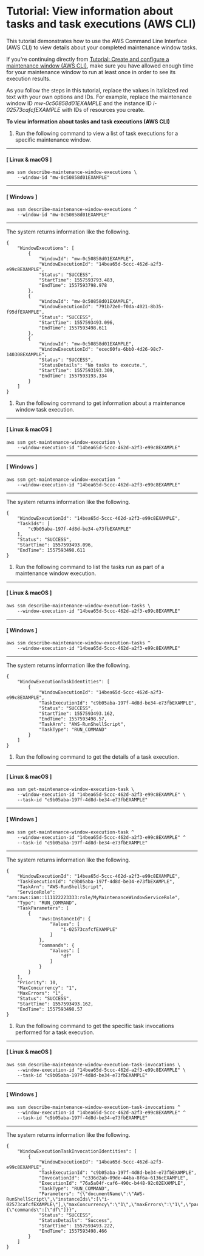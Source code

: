# Tutorial: View information about tasks and task executions \(AWS CLI\)<a name="mw-cli-tutorial-task-info"></a>

This tutorial demonstrates how to use the AWS Command Line Interface \(AWS CLI\) to view details about your completed maintenance window tasks\. 

If you're continuing directly from [Tutorial: Create and configure a maintenance window \(AWS CLI\)](maintenance-windows-cli-tutorials-create.md), make sure you have allowed enough time for your maintenance window to run at least once in order to see its execution results\.

As you follow the steps in this tutorial, replace the values in italicized *red* text with your own options and IDs\. For example, replace the maintenance window ID *mw\-0c50858d01EXAMPLE* and the instance ID *i\-02573cafcfEXAMPLE* with IDs of resources you create\.

**To view information about tasks and task executions \(AWS CLI\)**

1. Run the following command to view a list of task executions for a specific maintenance window\.

------
#### [ Linux & macOS ]

   ```
   aws ssm describe-maintenance-window-executions \
       --window-id "mw-0c50858d01EXAMPLE"
   ```

------
#### [ Windows ]

   ```
   aws ssm describe-maintenance-window-executions ^
       --window-id "mw-0c50858d01EXAMPLE"
   ```

------

   The system returns information like the following\.

   ```
   {
       "WindowExecutions": [
           {
               "WindowId": "mw-0c50858d01EXAMPLE",
               "WindowExecutionId": "14bea65d-5ccc-462d-a2f3-e99c8EXAMPLE",
               "Status": "SUCCESS",
               "StartTime": 1557593793.483,
               "EndTime": 1557593798.978
           },
           {
               "WindowId": "mw-0c50858d01EXAMPLE",
               "WindowExecutionId": "791b72e0-f0da-4021-8b35-f95dfEXAMPLE",
               "Status": "SUCCESS",
               "StartTime": 1557593493.096,
               "EndTime": 1557593498.611
           },
           {
               "WindowId": "mw-0c50858d01EXAMPLE",
               "WindowExecutionId": "ecec60fa-6bb0-4d26-98c7-140308EXAMPLE",
               "Status": "SUCCESS",
               "StatusDetails": "No tasks to execute.",
               "StartTime": 1557593193.309,
               "EndTime": 1557593193.334
           }
       ]
   }
   ```

1. Run the following command to get information about a maintenance window task execution\.

------
#### [ Linux & macOS ]

   ```
   aws ssm get-maintenance-window-execution \
       --window-execution-id "14bea65d-5ccc-462d-a2f3-e99c8EXAMPLE"
   ```

------
#### [ Windows ]

   ```
   aws ssm get-maintenance-window-execution ^
       --window-execution-id "14bea65d-5ccc-462d-a2f3-e99c8EXAMPLE"
   ```

------

   The system returns information like the following\.

   ```
   {
       "WindowExecutionId": "14bea65d-5ccc-462d-a2f3-e99c8EXAMPLE",
       "TaskIds": [
           "c9b05aba-197f-4d8d-be34-e73fbEXAMPLE"
       ],
       "Status": "SUCCESS",
       "StartTime": 1557593493.096,
       "EndTime": 1557593498.611
   }
   ```

1. Run the following command to list the tasks run as part of a maintenance window execution\.

------
#### [ Linux & macOS ]

   ```
   aws ssm describe-maintenance-window-execution-tasks \
       --window-execution-id "14bea65d-5ccc-462d-a2f3-e99c8EXAMPLE"
   ```

------
#### [ Windows ]

   ```
   aws ssm describe-maintenance-window-execution-tasks ^
       --window-execution-id "14bea65d-5ccc-462d-a2f3-e99c8EXAMPLE"
   ```

------

   The system returns information like the following\.

   ```
   {
       "WindowExecutionTaskIdentities": [
           {
               "WindowExecutionId": "14bea65d-5ccc-462d-a2f3-e99c8EXAMPLE",
               "TaskExecutionId": "c9b05aba-197f-4d8d-be34-e73fbEXAMPLE",
               "Status": "SUCCESS",
               "StartTime": 1557593493.162,
               "EndTime": 1557593498.57,
               "TaskArn": "AWS-RunShellScript",
               "TaskType": "RUN_COMMAND"
           }
       ]
   }
   ```

1. Run the following command to get the details of a task execution\.

------
#### [ Linux & macOS ]

   ```
   aws ssm get-maintenance-window-execution-task \
       --window-execution-id "14bea65d-5ccc-462d-a2f3-e99c8EXAMPLE" \
       --task-id "c9b05aba-197f-4d8d-be34-e73fbEXAMPLE"
   ```

------
#### [ Windows ]

   ```
   aws ssm get-maintenance-window-execution-task ^
       --window-execution-id "14bea65d-5ccc-462d-a2f3-e99c8EXAMPLE" ^
       --task-id "c9b05aba-197f-4d8d-be34-e73fbEXAMPLE"
   ```

------

   The system returns information like the following\.

   ```
   {
       "WindowExecutionId": "14bea65d-5ccc-462d-a2f3-e99c8EXAMPLE",
       "TaskExecutionId": "c9b05aba-197f-4d8d-be34-e73fbEXAMPLE",
       "TaskArn": "AWS-RunShellScript",
       "ServiceRole": "arn:aws:iam::111122223333:role/MyMaintenanceWindowServiceRole",
       "Type": "RUN_COMMAND",
       "TaskParameters": [
           {
               "aws:InstanceId": {
                   "Values": [
                       "i-02573cafcfEXAMPLE"
                   ]
               },
               "commands": {
                   "Values": [
                       "df"
                   ]
               }
           }
       ],
       "Priority": 10,
       "MaxConcurrency": "1",
       "MaxErrors": "1",
       "Status": "SUCCESS",
       "StartTime": 1557593493.162,
       "EndTime": 1557593498.57
   }
   ```

1. Run the following command to get the specific task invocations performed for a task execution\.

------
#### [ Linux & macOS ]

   ```
   aws ssm describe-maintenance-window-execution-task-invocations \
       --window-execution-id "14bea65d-5ccc-462d-a2f3-e99c8EXAMPLE" \
       --task-id "c9b05aba-197f-4d8d-be34-e73fbEXAMPLE"
   ```

------
#### [ Windows ]

   ```
   aws ssm describe-maintenance-window-execution-task-invocations ^
       --window-execution-id "14bea65d-5ccc-462d-a2f3-e99c8EXAMPLE" ^
       --task-id "c9b05aba-197f-4d8d-be34-e73fbEXAMPLE"
   ```

------

   The system returns information like the following\.

   ```
   {
       "WindowExecutionTaskInvocationIdentities": [
           {
               "WindowExecutionId": "14bea65d-5ccc-462d-a2f3-e99c8EXAMPLE",
               "TaskExecutionId": "c9b05aba-197f-4d8d-be34-e73fbEXAMPLE",
               "InvocationId": "c336d2ab-09de-44ba-8f6a-6136cEXAMPLE",
               "ExecutionId": "76a5a04f-caf6-490c-b448-92c02EXAMPLE",
               "TaskType": "RUN_COMMAND",
               "Parameters": "{\"documentName\":\"AWS-RunShellScript\",\"instanceIds\":[\"i-02573cafcfEXAMPLE\"],\"maxConcurrency\":\"1\",\"maxErrors\":\"1\",\"parameters\":{\"commands\":[\"df\"]}}",
               "Status": "SUCCESS",
               "StatusDetails": "Success",
               "StartTime": 1557593493.222,
               "EndTime": 1557593498.466
           }
       ]
   }
   ```